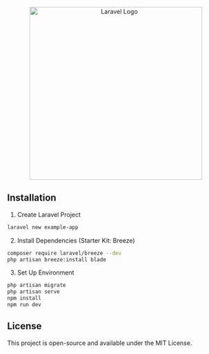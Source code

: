 <p align="center"><a href="https://laravel.com" target="_blank"><img src="https://raw.githubusercontent.com/laravel/art/master/logo-lockup/5%20SVG/2%20CMYK/1%20Full%20Color/laravel-logolockup-cmyk-red.svg" width="400" alt="Laravel Logo"></a></p>

## Installation

1. Create Laravel Project

```bash
laravel new example-app
```

2. Install Dependencies (Starter Kit: Breeze)

```bash
composer require laravel/breeze --dev
php artisan breeze:install blade
```
3. Set Up Environment
```bash
php artisan migrate
php artisan serve
npm install
npm run dev
```

## License

This project is open-source and available under the MIT License.
